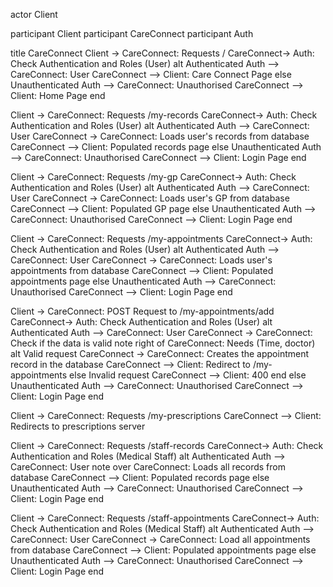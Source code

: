 actor Client

participant Client
participant CareConnect
participant Auth
    
title CareConnect
Client -> CareConnect: Requests /
CareConnect-> Auth: Check Authentication and Roles (User)
alt Authenticated
Auth --> CareConnect: User
CareConnect --> Client: Care Connect Page
else Unauthenticated
Auth --> CareConnect: Unauthorised
CareConnect --> Client: Home Page
end


Client -> CareConnect: Requests /my-records
CareConnect-> Auth: Check Authentication and Roles (User)
alt Authenticated
Auth --> CareConnect: User
CareConnect -> CareConnect: Loads user's records from database
CareConnect --> Client: Populated records page
else Unauthenticated
Auth --> CareConnect: Unauthorised
CareConnect --> Client: Login Page
end

Client -> CareConnect: Requests /my-gp
CareConnect-> Auth: Check Authentication and Roles (User)
alt Authenticated
Auth --> CareConnect: User
CareConnect -> CareConnect: Loads user's GP from database
CareConnect --> Client: Populated GP page
else Unauthenticated
Auth --> CareConnect: Unauthorised
CareConnect --> Client: Login Page
end


Client -> CareConnect: Requests /my-appointments
CareConnect-> Auth: Check Authentication and Roles (User)
alt Authenticated
Auth --> CareConnect: User
CareConnect -> CareConnect: Loads user's appointments from database
CareConnect --> Client: Populated appointments page
else Unauthenticated
Auth --> CareConnect: Unauthorised
CareConnect --> Client: Login Page
end


Client -> CareConnect: POST Request to /my-appointments/add 
CareConnect-> Auth: Check Authentication and Roles (User)
alt Authenticated
Auth --> CareConnect: User
CareConnect -> CareConnect: Check if the data is valid
note right of CareConnect: Needs (Time, doctor)
alt Valid request
CareConnect -> CareConnect: Creates the appointment record in the database
CareConnect --> Client: Redirect to /my-appointments
else Invalid request
CareConnect --> Client: 400
end
else Unauthenticated
Auth --> CareConnect: Unauthorised
CareConnect --> Client: Login Page
end

Client -> CareConnect: Requests /my-prescriptions
CareConnect --> Client: Redirects to prescriptions server

Client -> CareConnect: Requests /staff-records
CareConnect-> Auth: Check Authentication and Roles (Medical Staff)
alt Authenticated
Auth --> CareConnect: User
note over CareConnect: Loads all records from database
CareConnect --> Client: Populated records page
else Unauthenticated
Auth --> CareConnect: Unauthorised
CareConnect --> Client: Login Page
end

Client -> CareConnect: Requests /staff-appointments
CareConnect-> Auth: Check Authentication and Roles (Medical Staff)
alt Authenticated
Auth --> CareConnect: User
CareConnect -> CareConnect: Load all appointments from database
CareConnect --> Client: Populated appointments page
else Unauthenticated
Auth --> CareConnect: Unauthorised
CareConnect --> Client: Login Page
end
